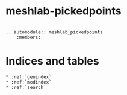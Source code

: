 # meshlab-pickedpoints

```eval_rst

.. automodule:: meshlab_pickedpoints
    :members:
```

# Indices and tables

```eval_rst
* :ref:`genindex`
* :ref:`modindex`
* :ref:`search`
```
